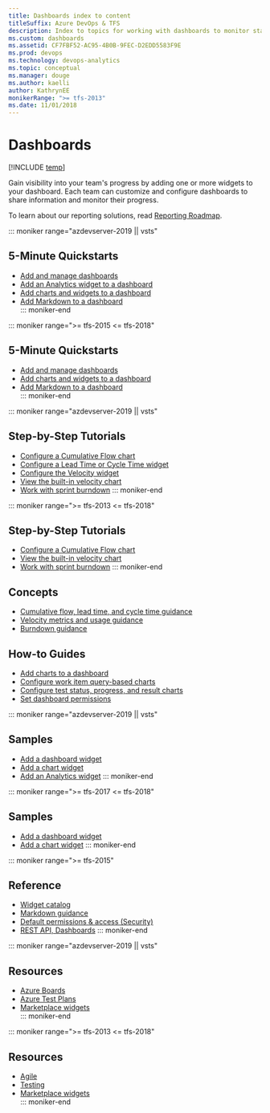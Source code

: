 ```yaml
---
title: Dashboards index to content
titleSuffix: Azure DevOps & TFS
description: Index to topics for working with dashboards to monitor status and trends in Azure DevOps & Team Foundation Server   
ms.custom: dashboards
ms.assetid: CF7FBF52-AC95-4B0B-9FEC-D2EDD5583F9E
ms.prod: devops
ms.technology: devops-analytics
ms.topic: conceptual
ms.manager: douge
ms.author: kaelli
author: KathrynEE
monikerRange: ">= tfs-2013"
ms.date: 11/01/2018
---
```


# Dashboards 
[!INCLUDE [temp](../../_shared/version-vsts-tfs-all-versions.md)]

Gain visibility into your team's progress by adding one or more widgets to your dashboard. Each team can customize and configure dashboards to share information and monitor their progress.  

To learn about our reporting solutions, read [Reporting Roadmap](../analytics/reporting-roadmap.md).

::: moniker range="azdevserver-2019 || vsts"
## 5-Minute Quickstarts  
- [Add and manage dashboards](dashboards.md)
- [Add an Analytics widget to a dashboard](../analytics/enable-analytics-velocity.md?toc=/azure/devops/report/dashboards/toc.json&bc=/azure/devops/report/dashboards/breadcrumb/toc.json) 
- [Add charts and widgets to a dashboard](add-widget-to-dashboard.md)  
- [Add Markdown to a dashboard](add-markdown-to-dashboard.md)   
::: moniker-end

::: moniker range=">= tfs-2015 <= tfs-2018"
## 5-Minute Quickstarts  
- [Add and manage dashboards](dashboards.md)
- [Add charts and widgets to a dashboard](add-widget-to-dashboard.md)  
- [Add Markdown to a dashboard](add-markdown-to-dashboard.md)   
::: moniker-end


::: moniker range="azdevserver-2019 || vsts"
## Step-by-Step Tutorials
- [Configure a Cumulative Flow chart](cumulative-flow.md?toc=/azure/devops/report/dashboards/toc.json&bc=/azure/devops/report/dashboards/breadcrumb/toc.json)
- [Configure a Lead Time or Cycle Time widget](cycle-time-and-lead-time.md?toc=/azure/devops/report/dashboards/toc.json&bc=/azure/devops/report/dashboards/breadcrumb/toc.json)
- [Configure the Velocity widget](team-velocity.md?toc=/azure/devops/report/dashboards/toc.json&bc=/azure/devops/report/dashboards/breadcrumb/toc.json)
- [View the built-in velocity chart](velocity-chart-data-store.md)
- [Work with sprint burndown](../../boards/sprints/sprint-burndown.md?toc=/azure/devops/report/dashboards/toc.json&bc=/azure/devops/report/dashboards/breadcrumb/toc.json)
::: moniker-end

::: moniker range=">= tfs-2013 <= tfs-2018" 
## Step-by-Step Tutorials
- [Configure a Cumulative Flow chart](cumulative-flow.md?toc=/azure/devops/report/dashboards/toc.json&bc=/azure/devops/report/dashboards/breadcrumb/toc.json)
- [View the built-in velocity chart](velocity-chart-data-store.md)
- [Work with sprint burndown](../../boards/sprints/sprint-burndown.md?toc=/azure/devops/report/dashboards/toc.json&bc=/azure/devops/report/dashboards/breadcrumb/toc.json)
::: moniker-end


## Concepts
- [Cumulative flow, lead time, and cycle time guidance](cumulative-flow-cycle-lead-time-guidance.md?toc=/azure/devops/report/dashboards/toc.json&bc=/azure/devops/report/dashboards/breadcrumb/toc.json)
- [Velocity metrics and usage guidance](velocity-guidance.md)
- [Burndown guidance](burndown-guidance.md?toc=/azure/devops/report/dashboards/toc.json&bc=/azure/devops/report/dashboards/breadcrumb/toc.json)


## How-to Guides
- [Add charts to a dashboard](add-charts-to-dashboard.md)  
- [Configure work item query-based charts](charts.md)
- [Configure test status, progress, and result charts](../../test/track-test-status.md?toc=/azure/devops/report/dashboards/toc.json&bc=/azure/devops/report/dashboards/breadcrumb/toc.json)  
- [Set dashboard permissions](dashboard-permissions.md)  


::: moniker range="azdevserver-2019 || vsts"
## Samples
- [Add a dashboard widget](../../extend/develop/add-dashboard-widget.md?toc=/azure/devops/report/dashboards/toc.json&bc=/azure/devops/report/dashboards/breadcrumb/toc.json)  
- [Add a chart widget](../../extend/develop/add-chart.md?toc=/azure/devops/report/dashboards/toc.json&bc=/azure/devops/report/dashboards/breadcrumb/toc.json)
- [Add an Analytics widget](../extend-analytics/example-analytics-widget.md?toc=/azure/devops/report/dashboards/toc.json&bc=/azure/devops/report/dashboards/breadcrumb/toc.json)
::: moniker-end

::: moniker range=">= tfs-2017 <= tfs-2018" 
## Samples
- [Add a dashboard widget](../../extend/develop/add-dashboard-widget.md?toc=/azure/devops/report/dashboards/toc.json&bc=/azure/devops/report/dashboards/breadcrumb/toc.json)  
- [Add a chart widget](../../extend/develop/add-chart.md?toc=/azure/devops/report/dashboards/toc.json&bc=/azure/devops/report/dashboards/breadcrumb/toc.json)
::: moniker-end


::: moniker range=">= tfs-2015" 
## Reference 
- [Widget catalog](widget-catalog.md)  
- [Markdown guidance](../../project/wiki/markdown-guidance.md?toc=/azure/devops/report/dashboards/toc.json&bc=/azure/devops/report/dashboards/breadcrumb/toc.json)
- [Default permissions & access (Security)](charts-dashboard-permissions-access.md)
- [REST API, Dashboards](/rest/api/vsts/dashboard/)
::: moniker-end

::: moniker range="azdevserver-2019 || vsts"
## Resources 
- [Azure Boards](/azure/devops/boards/index)
- [Azure Test Plans](/azure/devops/test/index-tp)
- [Marketplace widgets](https://marketplace.visualstudio.com/search?term=widget&target=VSTS&category=All%20categories&sortBy=Relevance)  
::: moniker-end

::: moniker range=">= tfs-2013 <= tfs-2018" 
## Resources 
- [Agile](/azure/devops/boards/index)
- [Testing](/azure/devops/test/index-tp)
- [Marketplace widgets](https://marketplace.visualstudio.com/search?term=widget&target=VSTS&category=All%20categories&sortBy=Relevance)  
::: moniker-end
